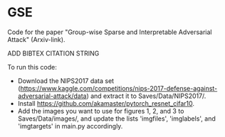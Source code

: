 # GSE

Code for the paper "Group-wise Sparse and Interpretable Adversarial Attack" (Arxiv-link).

ADD BIBTEX CITATION STRING

To run this code:
- Download the NIPS2017 data set (https://www.kaggle.com/competitions/nips-2017-defense-against-adversarial-attack/data) and extract it to Saves/Data/NIPS2017/.
- Install https://github.com/akamaster/pytorch_resnet_cifar10.
- Add the images you want to use for figures 1, 2, and 3 to Saves/Data/images/, and update the lists 'imgfiles', 'imglabels', and 'imgtargets' in main.py accordingly.
